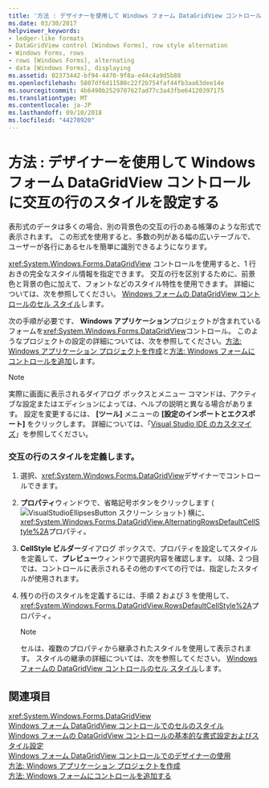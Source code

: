 ```yaml
---
title: '方法 : デザイナーを使用して Windows フォーム DataGridView コントロールに交互の行のスタイルを設定する'
ms.date: 03/30/2017
helpviewer_keywords:
- ledger-like formats
- DataGridView control [Windows Forms], row style alternation
- Windows Forms, rows
- rows [Windows Forms], alternating
- data [Windows Forms], displaying
ms.assetid: 02373442-bf94-4470-9f8a-e44c4a9d5b88
ms.openlocfilehash: 5807df6d11580c22f2b754faf44fb3aa63dee14e
ms.sourcegitcommit: 4b6490b2529707627ad77c3a43fbe64120397175
ms.translationtype: MT
ms.contentlocale: ja-JP
ms.lasthandoff: 09/10/2018
ms.locfileid: "44270920"
---
```

# <a name="how-to-set-alternating-row-styles-for-the-windows-forms-datagridview-control-using-the-designer"></a>方法 : デザイナーを使用して Windows フォーム DataGridView コントロールに交互の行のスタイルを設定する
表形式のデータは多くの場合、別の背景色の交互の行のある帳簿のような形式で表示されます。 この形式を使用すると、多数の列がある幅の広いテーブルで、ユーザーが各行にあるセルを簡単に識別できるようになります。  
  
 <xref:System.Windows.Forms.DataGridView> コントロールを使用すると、1 行おきの完全なスタイル情報を指定できます。 交互の行を区別するために、前景色と背景の色に加えて、フォントなどのスタイル特性を使用できます。 詳細については、次を参照してください。 [Windows フォームの DataGridView コントロールのセル スタイル](../../../../docs/framework/winforms/controls/cell-styles-in-the-windows-forms-datagridview-control.md)します。  
  
 次の手順が必要です、 **Windows アプリケーション**プロジェクトが含まれているフォームを<xref:System.Windows.Forms.DataGridView>コントロール。 このようなプロジェクトの設定の詳細については、次を参照してください。[方法: Windows アプリケーション プロジェクトを作成](https://msdn.microsoft.com/library/b2f93fed-c635-4705-8d0e-cf079a264efa)と[方法: Windows フォームにコントロールを追加](../../../../docs/framework/winforms/controls/how-to-add-controls-to-windows-forms.md)します。  
  
> [!NOTE]
>  実際に画面に表示されるダイアログ ボックスとメニュー コマンドは、アクティブな設定またはエディションによっては、ヘルプの説明と異なる場合があります。 設定を変更するには、 **[ツール]** メニューの **[設定のインポートとエクスポート]** をクリックします。 詳細については、「[Visual Studio IDE のカスタマイズ](/visualstudio/ide/personalizing-the-visual-studio-ide)」を参照してください。  
  
### <a name="define-styles-for-alternating-rows"></a>交互の行のスタイルを定義します。  
  
1.  選択、<xref:System.Windows.Forms.DataGridView>デザイナーでコントロールできます。  
  
2.  **プロパティ**ウィンドウで、省略記号ボタンをクリックします (![VisualStudioEllipsesButton スクリーン ショット](../../../../docs/framework/winforms/media/vbellipsesbutton.png "vbEllipsesButton")) 横に、<xref:System.Windows.Forms.DataGridView.AlternatingRowsDefaultCellStyle%2A>プロパティ。  
  
3.  **CellStyle ビルダー**ダイアログ ボックスで、プロパティを設定してスタイルを定義して、**プレビュー**ウィンドウで選択内容を確認します。 以降、2 つ目では、コントロールに表示されるその他のすべての行では、指定したスタイルが使用されます。  
  
4.  残りの行のスタイルを定義するには、手順 2 および 3 を使用して、<xref:System.Windows.Forms.DataGridView.RowsDefaultCellStyle%2A>プロパティ。  
  
    > [!NOTE]
    >  セルは、複数のプロパティから継承されたスタイルを使用して表示されます。 スタイルの継承の詳細については、次を参照してください。 [Windows フォームの DataGridView コントロールのセル スタイル](../../../../docs/framework/winforms/controls/cell-styles-in-the-windows-forms-datagridview-control.md)します。  
  
## <a name="see-also"></a>関連項目  
 <xref:System.Windows.Forms.DataGridView>  
 [Windows フォーム DataGridView コントロールでのセルのスタイル](../../../../docs/framework/winforms/controls/cell-styles-in-the-windows-forms-datagridview-control.md)  
 [Windows フォームの DataGridView コントロールの基本的な書式設定およびスタイル設定](../../../../docs/framework/winforms/controls/basic-formatting-and-styling-in-the-windows-forms-datagridview-control.md)  
 [Windows フォーム DataGridView コントロールでのデザイナーの使用](../../../../docs/framework/winforms/controls/using-the-designer-with-the-windows-forms-datagridview-control.md)  
 [方法: Windows アプリケーション プロジェクトを作成](https://msdn.microsoft.com/library/b2f93fed-c635-4705-8d0e-cf079a264efa)  
 [方法: Windows フォームにコントロールを追加する](../../../../docs/framework/winforms/controls/how-to-add-controls-to-windows-forms.md)
